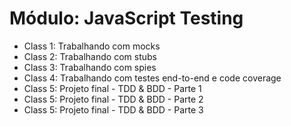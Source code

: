 # Módulo: JavaScript Testing

- Class 1: Trabalhando com mocks
- Class 2: Trabalhando com stubs
- Class 3: Trabalhando com spies
- Class 4: Trabalhando com testes end-to-end e code coverage
- Class 5: Projeto final - TDD & BDD - Parte 1
- Class 5: Projeto final - TDD & BDD - Parte 2
- Class 5: Projeto final - TDD & BDD - Parte 3
